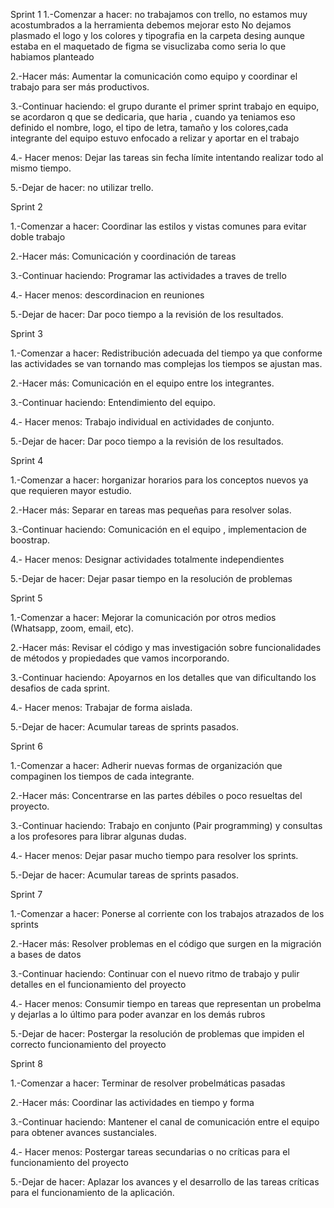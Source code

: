 Sprint 1
1.-Comenzar a hacer: no trabajamos con trello, no estamos muy acostumbrados a la herramienta debemos mejorar esto
No dejamos plasmado el logo y los colores y tipografia en la carpeta desing aunque estaba en el maquetado de figma se visuclizaba como seria lo que habiamos planteado

2.-Hacer más: Aumentar la comunicación como equipo y coordinar el trabajo para ser más productivos.

3.-Continuar haciendo: el grupo durante el primer sprint trabajo en equipo, se acordaron q que se dedicaria, que haria , cuando ya teniamos eso definido el nombre, logo, el tipo de letra, tamaño y los colores,cada integrante del equipo estuvo enfocado a relizar y aportar en el trabajo

4.- Hacer menos: Dejar las tareas sin fecha límite intentando realizar todo al mismo tiempo.

5.-Dejar de hacer: no utilizar trello.

Sprint 2

1.-Comenzar a hacer: Coordinar las estilos y vistas comunes para evitar doble trabajo 

2.-Hacer más: Comunicación y coordinación de tareas 

3.-Continuar haciendo: Programar las actividades a traves de trello

4.- Hacer menos: descordinacion en reuniones

5.-Dejar de hacer: Dar poco tiempo a la revisión de los resultados.


Sprint 3

1.-Comenzar a hacer: Redistribución adecuada del tiempo ya que conforme las actividades se van tornando mas complejas los tiempos se ajustan mas. 

2.-Hacer más: Comunicación en el equipo entre los integrantes.

3.-Continuar haciendo: Entendimiento del equipo.

4.- Hacer menos: Trabajo individual en actividades de conjunto.

5.-Dejar de hacer: Dar poco tiempo a la revisión de los resultados.


Sprint 4

1.-Comenzar a hacer: horganizar horarios para los conceptos nuevos ya que requieren mayor estudio. 

2.-Hacer más: Separar en tareas mas pequeñas para resolver solas.

3.-Continuar haciendo: Comunicación en el equipo , implementacion de boostrap.

4.- Hacer menos: Designar actividades totalmente independientes 

5.-Dejar de hacer: Dejar pasar tiempo en la resolución de problemas


Sprint 5

1.-Comenzar a hacer: Mejorar la comunicación por otros medios (Whatsapp, zoom, email, etc). 

2.-Hacer más: Revisar el código y mas investigación sobre funcionalidades de métodos y propiedades que vamos incorporando.

3.-Continuar haciendo: Apoyarnos en los detalles que van dificultando los desafios de cada sprint.

4.- Hacer menos: Trabajar de forma aislada.

5.-Dejar de hacer: Acumular tareas de sprints pasados.


Sprint 6

1.-Comenzar a hacer: Adherir nuevas formas de organización que compaginen los tiempos de cada integrante.

2.-Hacer más: Concentrarse en las partes débiles o poco resueltas del proyecto.

3.-Continuar haciendo: Trabajo en conjunto (Pair programming) y consultas a los profesores para librar algunas dudas. 

4.- Hacer menos: Dejar pasar mucho tiempo para resolver los sprints.

5.-Dejar de hacer: Acumular tareas de sprints pasados.


Sprint 7

1.-Comenzar a hacer: Ponerse al corriente con los trabajos atrazados de los sprints

2.-Hacer más: Resolver problemas en el código que surgen en la migración a bases de datos

3.-Continuar haciendo: Continuar con el nuevo ritmo de trabajo y pulir detalles en el funcionamiento del proyecto

4.- Hacer menos: Consumir tiempo en tareas que representan un probelma y dejarlas a lo último para poder avanzar en los demás rubros

5.-Dejar de hacer: Postergar la resolución de problemas que impiden el correcto funcionamiento del proyecto


Sprint 8

1.-Comenzar a hacer: Terminar de resolver probelmáticas pasadas

2.-Hacer más: Coordinar las actividades en tiempo y forma

3.-Continuar haciendo: Mantener el canal de comunicación entre el equipo para obtener avances sustanciales.

4.- Hacer menos: Postergar tareas secundarias o no críticas para el funcionamiento del proyecto

5.-Dejar de hacer: Aplazar los avances y el desarrollo de las tareas críticas para el funcionamiento de la aplicación.

